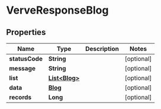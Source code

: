 
# VerveResponseBlog

## Properties
Name | Type | Description | Notes
------------ | ------------- | ------------- | -------------
**statusCode** | **String** |  |  [optional]
**message** | **String** |  |  [optional]
**list** | [**List&lt;Blog&gt;**](Blog.md) |  |  [optional]
**data** | [**Blog**](Blog.md) |  |  [optional]
**records** | **Long** |  |  [optional]




